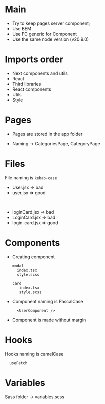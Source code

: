 # Main

- Try to keep pages server component;
- Use BEM
- Use FC generic for Component
- Use the same node version (v20.9.0)

# Imports order

- Next components and utils
- React
- Third libraries
- React components
- Utils
- Style

# Pages

- Pages are stored in the app folder

- Naming -> CategoriesPage, CategoryPage

# Files

 File naming is `kebab-case` 

- User.jsx => bad
- user.jsx => good

<br />

- loginCard.jsx => bad
- LoginCard.jsx => bad
- login-card.jsx => good

# Components

- Creating component
  ```
  modal
    index.tsx
    style.scss

  card 
     index.tsx
     style.scss
  ```
- Component naming is PascalCase

  ```
    <UserComponent />
  ```
- Component is made without margin

# Hooks

 Hooks naming is camelCase

  ```
    useFetch
  ```

# Variables

 Sass folder -> variables.scss